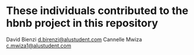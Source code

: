 # These individuals contributed to the hbnb project in this repository 

David Bienzi <d.birenzi@alustudent.com>
Cannelle Mwiza <c.mwiza1@alustudent.com>